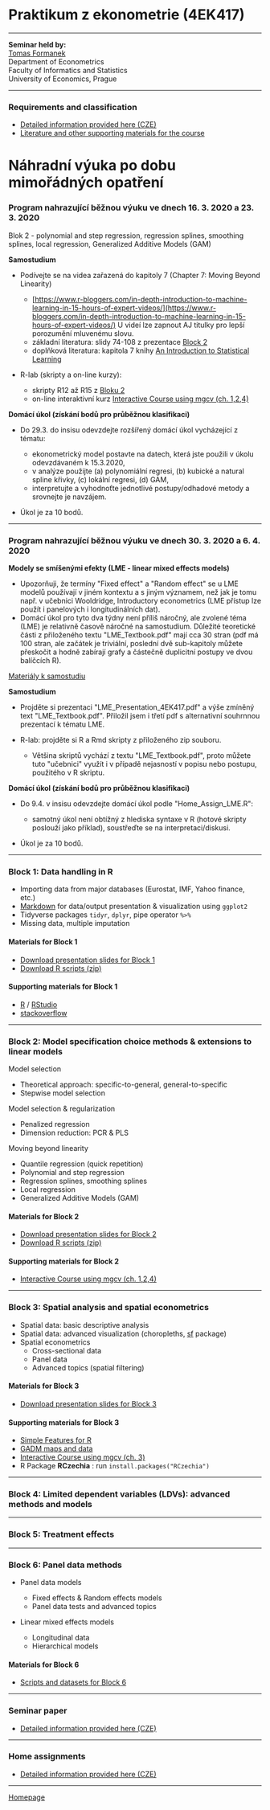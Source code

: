 # Praktikum z ekonometrie (4EK417)

--- 

**Seminar held by:**  
[Tomas Formanek](https://insis.vse.cz/auth/lide/clovek.pl?id=46723)     
Department of Econometrics   
Faculty of Informatics and Statistics  
University of Economics, Prague  

--- 

### Requirements and classification

+ [Detailed information provided here (CZE)](./CourseClassification.html)
+ [Literature and other supporting materials for the course](./LiteratureSupport.html)


# Náhradní výuka po dobu mimořádných opatření


### Program nahrazující běžnou výuku ve dnech 16. 3. 2020 a 23. 3. 2020

Blok 2 - polynomial and step regression, regression splines, smoothing splines, local regression, Generalized Additive Models (GAM)

**Samostudium**  

+ Podívejte se na videa zařazená do kapitoly 7 (Chapter 7: Moving Beyond Linearity)  
    + [https://www.r-bloggers.com/in-depth-introduction-to-machine-learning-in-15-hours-of-expert-videos/](https://www.r-bloggers.com/in-depth-introduction-to-machine-learning-in-15-hours-of-expert-videos/)  U videí lze zapnout AJ titulky pro lepší porozumění mluvenému slovu.
    + základní literatura: slidy 74-108 z prezentace [Block 2](https://github.com/formanektomas/4EK417/raw/master/Block2/Block_2.pdf)
    + doplňková literatura: kapitola 7 knihy [An Introduction to Statistical Learning](http://faculty.marshall.usc.edu/gareth-james/ISL/)  

+ R-lab (skripty a on-line kurzy):  
    + skripty R12 až R15 z [Bloku 2](https://github.com/formanektomas/4EK417/raw/master/Block2/Block2.zip)
    + on-line interaktivní kurz [Interactive Course using mgcv (ch. 1,2,4)](https://noamross.github.io/gams-in-r-course/)

**Domácí úkol (získání bodů pro průběžnou klasifikaci)**  
+ Do 29.3. do insisu odevzdejte rozšířený domácí úkol vycházející z tématu:  
    + ekonometrický model postavte na datech, která jste použili v úkolu odevzdávaném k 15.3.2020,  
    + v analýze použijte (a) polynomiální regresi, (b) kubické a natural spline křivky, (c) lokální regresi, (d) GAM,  
    + interpretujte a vyhodnoťte jednotlivé postupy/odhadové metody a srovnejte je navzájem.  
    
+ Úkol je za 10 bodů.

---

### Program nahrazující běžnou výuku ve dnech 30. 3. 2020 a 6. 4. 2020

**Modely se smíšenými efekty (LME - linear mixed effects models)**  

+ Upozorňuji, že termíny "Fixed effect" a "Random effect" se u LME modelů používají v jiném kontextu a s jiným významem, než jak je tomu např. v učebnici Wooldridge, Introductory econometrics (LME přístup lze použít i panelových i longitudinálních dat).  
+ Domácí úkol pro tyto dva týdny není příliš náročný, ale zvolené téma (LME) je relativně časově náročné na samostudium. Důležité teoretické části z přiloženého textu "LME_Textbook.pdf" mají cca 30 stran (pdf má 100 stran, ale začátek je triviální, poslední dvě sub-kapitoly můžete přeskočit a hodně zabírají grafy a částečně duplicitní postupy ve dvou balíčcích R).

[Materiály k samostudiu](https://github.com/formanektomas/4EK417/raw/master/Week_07/LME.zip)

**Samostudium**  

+ Projděte si prezentaci "LME_Presentation_4EK417.pdf" a výše zmíněný text "LME_Textbook.pdf". Přiložil jsem i třetí pdf s alternativní souhrnnou prezentací k tématu LME.

+ R-lab: projděte si R a Rmd skripty z přiloženého zip souboru.
    + Většina skriptů vychází z textu "LME_Textbook.pdf", proto můžete tuto "učebnici" využít i v případě nejasností v popisu nebo postupu, použitého v R skriptu.

**Domácí úkol (získání bodů pro průběžnou klasifikaci)**  
+ Do 9.4. v insisu odevzdejte domácí úkol podle "Home_Assign_LME.R":  
    + samotný úkol není obtížný z hlediska syntaxe v R (hotové skripty poslouží jako příklad), soustřeďte se na interpretaci/diskusi.
    
+ Úkol je za 10 bodů.




--- 

### Block 1: Data handling in R

+ Importing data from major databases (Eurostat, IMF, Yahoo finance, etc.)
+ [Markdown](https://rstudio.com/wp-content/uploads/2015/02/rmarkdown-cheatsheet.pdf) for data/output presentation & visualization using `ggplot2`
+ Tidyverse packages `tidyr`, `dplyr`, pipe operator `%>%`
+ Missing data, multiple imputation 

#### Materials for Block 1  

+ [Download presentation slides for Block 1](https://github.com/formanektomas/4EK417/raw/master/Block1/Block_1.pdf)
+ [Download R scripts (zip)](https://github.com/formanektomas/4EK417/raw/master/Block1/Block1.zip)
  
#### Supporting materials for Block 1  

- [R](https://www.r-project.org/) / [RStudio](https://www.rstudio.com/products/RStudio/)  
- [stackoverflow](https://stackoverflow.com/tags/r/info)  

---

### Block 2: Model specification choice methods & extensions to linear models

Model selection  
+ Theoretical approach: specific-to-general, general-to-specific
+ Stepwise model selection

Model selection & regularization  
+ Penalized regression
+ Dimension reduction: PCR & PLS


Moving beyond linearity  
+ Quantile regression (quick repetition)  
+ Polynomial and step regression  
+ Regression splines, smoothing splines    
+ Local regression  
+ Generalized Additive Models (GAM)  
 

#### Materials for Block 2

+ [Download presentation slides for Block 2](https://github.com/formanektomas/4EK417/raw/master/Block2/Block_2.pdf)  
+ [Download R scripts (zip)](https://github.com/formanektomas/4EK417/raw/master/Block2/Block2.zip)
  
#### Supporting materials for Block 2  
  
- [Interactive Course using mgcv (ch. 1,2,4)](https://noamross.github.io/gams-in-r-course/)  

---

### Block 3: Spatial analysis and spatial econometrics

+ Spatial data: basic descriptive analysis  
+ Spatial data: advanced visualization (choropleths, [sf](https://r-spatial.github.io/sf/) package)  
+ Spatial econometrics  
    + Cross-sectional data  
    + Panel data  
    + Advanced topics (spatial filtering)  

#### Materials for Block 3

+ [Download presentation slides for Block 3](https://github.com/formanektomas/4EK417/raw/master/Block3/Block_3.pdf)  


#### Supporting materials for Block 3

- [Simple Features for R](https://r-spatial.github.io/sf/)  
- [GADM maps and data](https://gadm.org/)  
- [Interactive Course using mgcv (ch. 3)](https://noamross.github.io/gams-in-r-course/)  
- R Package **RCzechia** : run `install.packages("RCzechia")`  

---

### Block 4: Limited dependent variables (LDVs): advanced methods and models

--- 

### Block 5: Treatment effects

--- 

### Block 6: Panel data methods

+ Panel data models  
    + Fixed effects & Random effects models  
    + Panel data tests and advanced topics  
    
+ Linear mixed effects models
    + Longitudinal data  
    + Hierarchical models  

#### Materials for Block 6
- [Scripts and datasets for Block 6](./Block6/README.html)  

---

### Seminar paper

+ [Detailed information provided here (CZE)](./SeminarPaper.html)

---

### Home assignments

+ [Detailed information provided here (CZE)](./Homeworks.html)

---

[Homepage](https://formanektomas.github.io/4EK417/)
